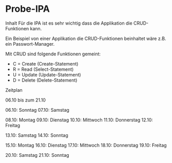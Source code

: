 # Probe-IPA

Inhalt
Für die IPA ist es sehr wichtig dass die Applikation die CRUD-Funktionen kann. 

Ein Beispiel von einer Applikation die CRUD-Funktionen beinhaltet wäre z.B. ein Passwort-Manager.

Mit CRUD sind folgende Funktionen gemeint:
- C = Create (Create-Statement)
- R = Read (Select-Statement)
- U = Update (Update-Statement)
- D = Delete (Delete-Statement)

Zeitplan

06.10 bis zum 21.10

06.10: Sonntag
07.10: Samstag

08.10: Montag
09.10: Dienstag
10.10: Mittwoch
11.10: Donnerstag
12.10: Freitag

13.10: Samstag
14.10: Sonntag

15.10: Montag
16.10: Dienstag
17.10: Mittwoch
18.10: Donnerstag
19.10: Freitag

20.10: Samstag
21.10: Sonntag
